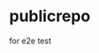 # publicrepo
for e2e test















































































































































































































































































































































































































































































































































































































































































































































